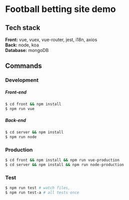 # Football betting site demo

## Tech stack
**Front:** vue, vuex, vue-router, jest, i18n, axios  
**Back:** node, koa  
**Database:** mongoDB

## Commands

### Development

##### Front-end

```sh
$ cd front && npm install
$ npm run vue
```

##### Back-end

```sh
$ cd server && npm install
$ npm run node
```

### Production

```sh
$ cd front && npm install && npm run vue-production
$ cd server && npm install && npm run node-production
```

### Test

```sh
$ npm run test # watch files,
$ npm run test-a # all tests once
```
